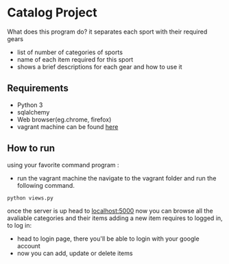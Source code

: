 # Catalog Project
What does this program do?
it separates each sport with their required gears 
* list of number of categories of sports
* name of each item required for this sport
* shows a brief descriptions for each gear and how to use it


## Requirements
* Python 3
* sqlalchemy
* Web browser(eg.chrome, firefox)
* vagrant machine can be found [here](http://github.com/udacity/fullstack-nanodegree-vm)

## How to run
using your favorite command program :
* run the vagrant machine the navigate to the vagrant folder and run the following command.

```bash
python views.py
```
once the server is up head to [localhost:5000](localhost:5000)
now you can browse all the avaliable categories and their items 
adding a new item requires to logged in, to log in:
* head to login page, there you'll be able to login with your google account
* now you can add, update or delete items 

